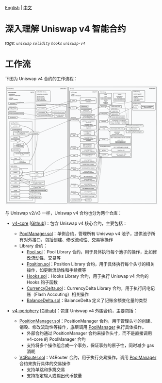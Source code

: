 [English](./README.md) | [中文](./README_zh.md)

# 深入理解 Uniswap v4 智能合约

###### tags: `uniswap` `solidity` `hooks` `uniswap-v4`

# 工作流

下图为 Uniswap v4 合约的工作流程：

![](./assets/uniswap-v4-workflow.png)

与 Uniswap v2/v3 一样，Uniswap v4 合约也分为两个仓库：

* [v4-core](./v4-core/zh/README.md) [[Github](https://github.com/Uniswap/v4-core)]：包含 Uniswap v4 核心合约，主要包括： 
  * [PoolManager.sol](./v4-core/zh/PoolManager.md)：单例合约，管理所有 Uniswap v4 池子，提供池子所有对外接口，包括创建、修改流动性、交易等操作
  * Library 合约：
    * [Pool.sol](./v4-core/zh/PoolLibrary.md)：Pool Library 合约，用于具体执行每个池子的操作，比如修改流动性、交易等
    * [Position.sol](./v4-core/zh/PositionLibrary.md)：Position Library 合约，用于具体执行每个头寸的相关操作，如更新流动性和手续费等
    * [Hooks.sol](./v4-core/zh/HooksLibrary.md)：Hooks Library 合约，用于执行 Uniswap v4 合约的 Hooks 钩子函数
    * [CurrencyDelta.sol](./v4-core/zh/CurrencyDeltaLibrary.md)：CurrencyDelta Library 合约，用于执行闪电记账（Flash Accouting）相关操作
    * [BalanceDelta.sol](./v4-core/zh/BalanceDelta.md)：BalanceDelta 定义了记账余额变化量的类型

* [v4-periphery](./v4-periphery/zh/README.md) [[Github](https://github.com/Uniswap/v4-periphery/)]：包含 Uniswap v4 外围合约，主要包括：
  * [PositionManager.sol](./v4-periphery/zh/PositionManager.md)：PositionManager 合约，用于管理头寸的创建、销毁、修改流动性等操作，底层调用 [PoolManager](./v4-core/zh/PoolManager.md) 执行具体操作。
    * 外部合约通过 PositionManager 合约来操作头寸，而不是直接调用 v4-core 的 PoolManager 合约
    * 支持将多个操作组合成一个事务，保证事务的原子性，同时减少 gas 消耗
  * [V4Router.sol](./v4-periphery/zh/V4Router.md)：V4Router 合约，用于执行交易操作，调用 [PoolManager](./v4-core/zh/PoolManager.md) 合约来执行具体的交易操作
    * 支持单跳和多跳交易
    * 支持指定输入或输出代币数量
